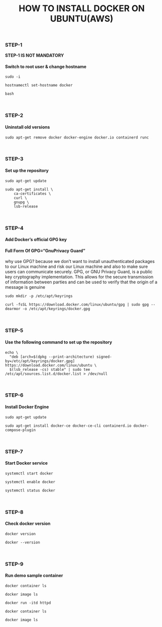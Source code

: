 <h1 align=center>HOW TO INSTALL DOCKER ON UBUNTU(AWS)</h1>
<br/>

### STEP-1

<b>STEP-1 IS NOT MANDATORY</b>

#### Switch to root user & change hostname

```
sudo -i

hostnamectl set-hostname docker

bash
```

<br/>

### STEP-2

#### Uninstall old versions

```
sudo apt-get remove docker docker-engine docker.io containerd runc
```

<br/>

### STEP-3

#### Set up the repository
```
sudo apt-get update

sudo apt-get install \
    ca-certificates \
    curl \
    gnupg \
    lsb-release
```

<br/>

### STEP-4

#### Add Docker’s official GPG key
<h4>Full Form Of GPG=“GnuPrivacy Guard”</h4>
<p>why use GPG? because we don’t want to install unauthenticated packages to our Linux machine and risk our Linux machine and also to make sure users can communicate securely. GPG, or GNU Privacy Guard, is a public key cryptography implementation. This allows for the secure transmission of information between parties and can be used to verify that the origin of a message is genuine</p>

```
sudo mkdir -p /etc/apt/keyrings

curl -fsSL https://download.docker.com/linux/ubuntu/gpg | sudo gpg --dearmor -o /etc/apt/keyrings/docker.gpg
```

<br/>

### STEP-5

#### Use the following command to set up the repository
```
echo \
  "deb [arch=$(dpkg --print-architecture) signed-by=/etc/apt/keyrings/docker.gpg] https://download.docker.com/linux/ubuntu \
  $(lsb_release -cs) stable" | sudo tee /etc/apt/sources.list.d/docker.list > /dev/null
```

<br/>

### STEP-6

#### Install Docker Engine
```
sudo apt-get update

sudo apt-get install docker-ce docker-ce-cli containerd.io docker-compose-plugin
```

<br/>

### STEP-7

#### Start Docker service
```
systemctl start docker

systemctl enable docker

systemctl status docker
```

<br/>

### STEP-8

#### Check docker version

```
docker version

docker --version
```

<br/>

### STEP-9

#### Run demo sample container
```
docker container ls

docker image ls

docker run -itd httpd

docker container ls

docker image ls
```

